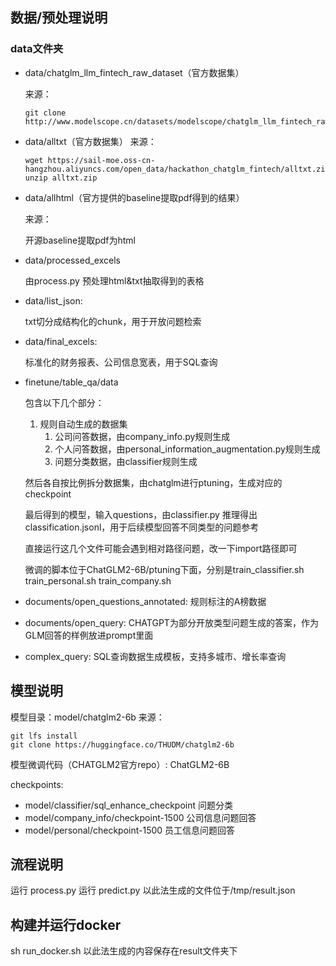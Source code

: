 ## 数据/预处理说明

### data文件夹

- data/chatglm_llm_fintech_raw_dataset（官方数据集）

    来源：
    ```
    git clone http://www.modelscope.cn/datasets/modelscope/chatglm_llm_fintech_raw_dataset.git
    ```

- data/alltxt（官方数据集）
    来源：
    ```
    wget https://sail-moe.oss-cn-hangzhou.aliyuncs.com/open_data/hackathon_chatglm_fintech/alltxt.zip
    unzip alltxt.zip
    ```

- data/allhtml（官方提供的baseline提取pdf得到的结果）
    
    来源：
    
    开源baseline提取pdf为html

- data/processed_excels
    
    由process.py 预处理html&txt抽取得到的表格

- data/list_json:

    txt切分成结构化的chunk，用于开放问题检索

- data/final_excels:

    标准化的财务报表、公司信息宽表，用于SQL查询

- finetune/table_qa/data
    
    包含以下几个部分：
    
    1. 规则自动生成的数据集
        1. 公司问答数据，由company_info.py规则生成
        2. 个人问答数据，由personal_information_augmentation.py规则生成
        3. 问题分类数据，由classifier规则生成
    
    然后各自按比例拆分数据集，由chatglm进行ptuning，生成对应的checkpoint
    
    最后得到的模型，输入questions，由classifier.py 推理得出classification.jsonl，用于后续模型回答不同类型的问题参考

    直接运行这几个文件可能会遇到相对路径问题，改一下import路径即可

    微调的脚本位于ChatGLM2-6B/ptuning下面，分别是train_classifier.sh train_personal.sh train_company.sh

- documents/open_questions_annotated:
    规则标注的A榜数据

- documents/open_query:
    CHATGPT为部分开放类型问题生成的答案，作为GLM回答的样例放进prompt里面

- complex_query:
    SQL查询数据生成模板，支持多城市、增长率查询

## 模型说明

模型目录：model/chatglm2-6b
来源：
```
git lfs install
git clone https://huggingface.co/THUDM/chatglm2-6b
```

模型微调代码（CHATGLM2官方repo）: ChatGLM2-6B


checkpoints:
- model/classifier/sql_enhance_checkpoint 问题分类
- model/company_info/checkpoint-1500 公司信息问题回答
- model/personal/checkpoint-1500 员工信息问题回答



## 流程说明

运行 process.py
运行 predict.py
以此法生成的文件位于/tmp/result.json

## 构建并运行docker

sh run_docker.sh
以此法生成的内容保存在result文件夹下
